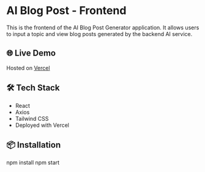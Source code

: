 # AI Blog Post - Frontend

This is the frontend of the AI Blog Post Generator application. It allows users to input a topic and view blog posts generated by the backend AI service.

## 🌐 Live Demo

Hosted on [Vercel](https://ai-blog-post-two.vercel.app/)

## 🛠️ Tech Stack

- React
- Axios
- Tailwind CSS
- Deployed with Vercel

## 📦 Installation
npm install
npm start
